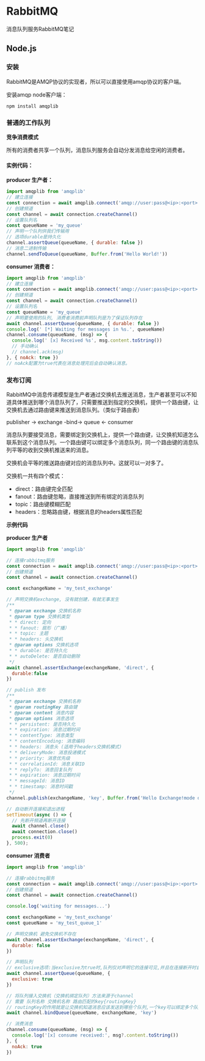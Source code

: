 # RabbitMQ

消息队列服务RabbitMQ笔记

## Node.js

### 安装

RabbitMQ是AMQP协议的实现者，所以可以直接使用amqp协议的客户端。

安装amqp node客户端：

```shell
npm install amqplib
```

### 普通的工作队列

**竞争消费模式**

所有的消费者共享一个队列，消息队列服务会自动分发消息给空闲的消费者。

#### 实例代码：

**producer 生产者：**

```js
import amqplib from 'amqplib'
// 建立连接
const connection = await amqplib.connect('amqp://user:pass@<ip>:<port>')
// 创建频道
const channel = await connection.createChannel()
// 设置队列名
const queueName = 'my_queue'
// 声明一个队列供我们传输用
// 选项durable是持久化
channel.assertQueue(queueName, { durable: false })
// 消息二进制传输
channel.sendToQueue(queueName, Buffer.from('Hello World!'))
```

**consumer 消费者：**

```js
import amqplib from 'amqplib'
// 建立连接
const connection = await amqplib.connect('amqp://user:pass@<ip>:<port>')
// 创建频道
const channel = await connection.createChannel()
// 设置队列名
const queueName = 'my_queue'
// 声明要使用的队列, 消费者消费前声明队列是为了保证队列存在
await channel.assertQueue(queueName, { durable: false })
console.log(' [*] Waiting for messages in %s.', queueName)
channel.consume(queueName, (msg) => {
  console.log(' [x] Received %s', msg.content.toString())
  // 手动确认
  // channel.ack(msg)
}, { noAck: true })
// noAck配置为true代表在消息处理完后会自动确认消息。
```

### 发布订阅

RabbitMQ中消息传递模型是生产者通过交换机去推送消息，生产者甚至可以不知道具体推送到哪个消息队列了，只需要推送到指定的交换机，提供一个路由键，让交换机去通过路由键来推送到消息队列。（类似于路由表）

publisher -> exchange -bind-> queue <- consumer

消息队列要接受消息，需要绑定到交换机上，提供一个路由键，让交换机知道怎么联系到这个消息队列。一个路由键可以绑定多个消息队列，同一个路由键的消息队列平等的收到交换机推送来的消息。

交换机会平等的推送路由键对应的消息队列中。这就可以一对多了。

交换机一共有四个模式：

- direct：路由键完全匹配
- fanout：路由键忽略，直接推送到所有绑定的消息队列
- topic：路由键模糊匹配
- headers：忽略路由键，根据消息的headers属性匹配

**示例代码**

**producer 生产者**

```js
import amqplib from 'amqplib'

// 连接rabbitmq服务
const connection = await amqplib.connect('amqp://user:pass@<ip>:<port>')
// 创建频道
const channel = await connection.createChannel()

const exchangeName = 'my_test_exchange'

// 声明交换机exchange, 没有就创建，有就无事发生
/**
 * @param exchange 交换机名称
 * @param type 交换机类型
 * * direct: 定向
 * * fanout: 扇形（广播）
 * * topic: 主题
 * * headers: 头交换机
 * @param options 交换机选项
 * * durable: 是否持久化
 * * autoDelete: 是否自动删除
 */
await channel.assertExchange(exchangeName, 'direct', {
  durable:false
})

// publish 发布
/**
 * @param exchange 交换机名称
 * @param routingKey 路由键
 * @param content 消息内容
 * @param options 消息选项
 * * persistent: 是否持久化
 * * expiration: 消息过期时间
 * * contentType: 消息类型
 * * contentEncoding: 消息编码
 * * headers: 消息头 (适用于headers交换机模式)
 * * deliveryMode: 消息投递模式
 * * priority: 消息优先级
 * * correlationId: 消息关联ID
 * * replyTo: 消息回复队列
 * * expiration: 消息过期时间
 * * messageId: 消息ID
 * * timestamp: 消息时间戳
 */
channel.publish(exchangeName, 'key', Buffer.from('Hello Exchange!mode direct'))

// 自动断开连接和退出进程
setTimeout(async () => {
  // 先断开频道再断开连接
  await channel.close()
  await connection.close()
  process.exit(0)
}, 500);
```

**consumer 消费者**

```js
import amqplib from 'amqplib'

// 连接rabbitmq服务
const connection = await amqplib.connect('amqp://user:pass@<ip>:<port>')
// 创建频道
const channel = await connection.createChannel()

console.log('waiting for messages...')

const exchangeName = 'my_test_exchange'
const queueName = 'my_test_queue_1'

// 声明交换机 避免交换机不存在
await channel.assertExchange(exchangeName, 'direct', {
  durable: false
})

// 声明队列
// exclusive选项:当exclusive为true时,队列仅对声明它的连接可见,并且在连接断开时自动删除
await channel.assertQueue(queueName, {
  exclusive: true
})

// 将队列接入交换机（交换机绑定队列）方法来源于channel
// 需要 队列名称 交换机名称 路由匹配的key{routingKey}
// routingKey的作用就是让交换机知道消息应该发送到哪些个队列,一个key可以绑定多个队列
await channel.bindQueue(queueName, exchangeName, 'key')

// 消费消息
channel.consume(queueName, (msg) => {
  console.log('[x] consume received:', msg?.content.toString())
}, {
  noAck: true
})
```
